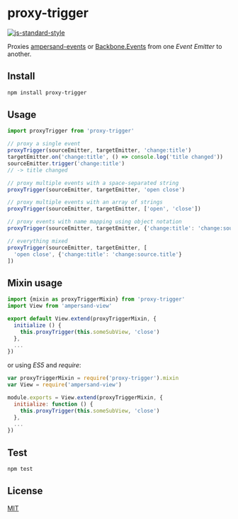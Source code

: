 # proxy-trigger

[![js-standard-style](https://img.shields.io/badge/code%20style-standard-brightgreen.svg?style=flat)](https://github.com/feross/standard)

Proxies [ampersand-events](http://ampersandjs.com/docs#ampersand-events) or [Backbone.Events](http://backbonejs.org/#Events) from one *Event Emitter* to another.

## Install

```sh
npm install proxy-trigger
```

## Usage

```javascript
import proxyTrigger from 'proxy-trigger'

// proxy a single event
proxyTrigger(sourceEmitter, targetEmitter, 'change:title')
targetEmitter.on('change:title', () => console.log('title changed'))
sourceEmitter.trigger('change:title')
// -> title changed

// proxy multiple events with a space-separated string
proxyTrigger(sourceEmitter, targetEmitter, 'open close')

// proxy multiple events with an array of strings
proxyTrigger(sourceEmitter, targetEmitter, ['open', 'close'])

// proxy events with name mapping using object notation
proxyTrigger(sourceEmitter, targetEmitter, {'change:title': 'change:source.title'})

// everything mixed
proxyTrigger(sourceEmitter, targetEmitter, [
  'open close', {'change:title': 'change:source.title'}
])
```

## Mixin usage

```javascript
import {mixin as proxyTriggerMixin} from 'proxy-trigger'
import View from 'ampersand-view'

export default View.extend(proxyTriggerMixin, {
  initialize () {
    this.proxyTrigger(this.someSubView, 'close')
  },
  ...
})
```

or using *ES5* and *require*:

```javascript
var proxyTriggerMixin = require('proxy-trigger').mixin
var View = require('ampersand-view')

module.exports = View.extend(proxyTriggerMixin, {
  initialize: function () {
    this.proxyTrigger(this.someSubView, 'close')
  },
  ...
})
```

## Test

```sh
npm test
```

## License

[MIT](LICENSE)

